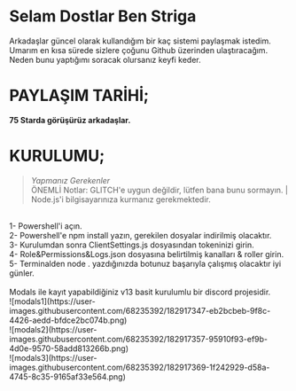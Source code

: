 # Selam Dostlar Ben Striga
Arkadaşlar güncel olarak kullandığım bir kaç sistemi paylaşmak istedim. Umarım en kısa sürede sizlere çoğunu Github üzerinden ulaştıracağım. Neden bunu yaptığımı soracak olursanız keyfi keder.

# PAYLAŞIM TARİHİ;
**75 Starda görüşürüz arkadaşlar.**

# KURULUMU;

> *Yapmanız Gerekenler* <br>
> ÖNEMLİ Notlar: GLITCH'e uygun değildir, lütfen bana bunu sormayın. | Node.js'i bilgisayarınıza kurmanız gerekmektedir.
<br>
1- Powershell'i açın.
<br>
2- Powershell'e npm install yazın, gerekilen dosyalar indirilmiş olacaktır.
<br>
3- Kurulumdan sonra ClientSettings.js dosyasından tokeninizi girin.  
<br>
4- Role&Permissions&Logs.json dosyasına belirtilmiş kanalları & roller girin.
<br>
5- Terminalden node . yazdığınızda botunuz başarıyla çalışmış olacaktır iyi günler.

<br>
<br>
Modals ile kayıt yapabildiğiniz v13 basit kurulumlu bir discord projesidir.
<br>
![modals1](https://user-images.githubusercontent.com/68235392/182917347-eb2bcbeb-9f8c-4426-aedd-bfdce2bc074b.png)
<br>
![modals2](https://user-images.githubusercontent.com/68235392/182917357-95910f93-ef9b-4d0e-9570-58add813266b.png)
<br>
![modals3](https://user-images.githubusercontent.com/68235392/182917369-1f242929-d58a-4745-8c35-9165af33e564.png)
